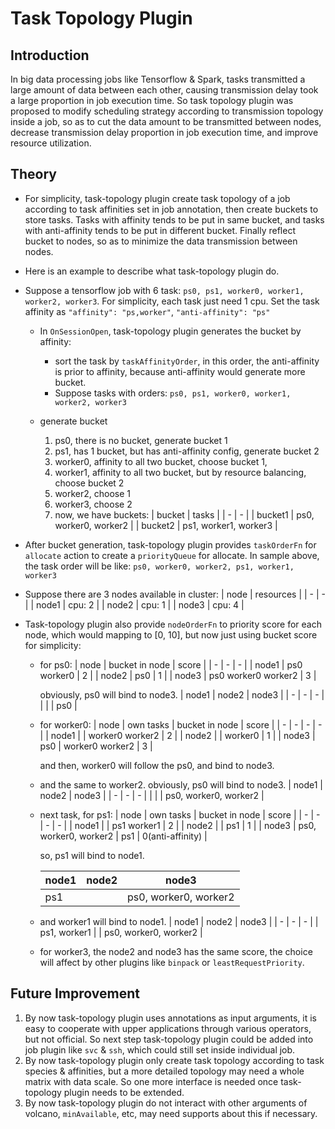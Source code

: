 # Task Topology Plugin

## Introduction

In big data processing jobs like Tensorflow & Spark, tasks transmitted a large amount of data between each other, causing transmission delay took a large proportion in job execution time. So task topology plugin was proposed to modify scheduling strategy according to transmission topology inside a job, so as to cut the data amount to be transmitted between nodes, decrease transmission delay proportion in job execution time, and improve resource utilization.

## Theory

- For simplicity, task-topology plugin create task topology of a job according to task affinities set in job annotation, then create buckets to store tasks. Tasks with affinity tends to be put in same bucket, and tasks with anti-affinity tends to be put in different bucket. Finally reflect bucket to nodes, so as to minimize the data transmission between nodes.

- Here is an example to describe what task-topology plugin do.

- Suppose a tensorflow job with 6 task: `ps0, ps1, worker0, worker1, worker2, worker3`. For simplicity, each task just need 1 cpu. Set the task affinity as `"affinity": "ps,worker"`, `"anti-affinity": "ps"`

  - In `OnSessionOpen`, task-topology plugin generates the bucket by affinity:
    - sort the task by `taskAffinityOrder`, in this order, the anti-affinity is prior to affinity, because anti-affinity would generate more bucket.
    - Suppose tasks with orders: `ps0, ps1, worker0, worker1, worker2, worker3`

  - generate bucket
    1. ps0, there is no bucket, generate bucket 1
    2. ps1, has 1 bucket, but has anti-affinity config, generate bucket 2
    3. worker0, affinity to all two bucket, choose bucket 1,
    4. worker1, affinity to all two bucket, but by resource balancing, choose bucket 2
    5. worker2, choose 1
    6. worker3, choose 2
    7. now, we have buckets:
        | bucket | tasks |
        | - | - |
        | bucket1 | ps0, worker0, worker2 |
        | bucket2 | ps1, worker1, worker3 |

- After bucket generation, task-topology plugin provides `taskOrderFn` for `allocate` action  to create a `priorityQueue` for allocate. In sample above, the task order will be like: `ps0, worker0, worker2, ps1, worker1, worker3`

- Suppose there are 3 nodes available in cluster:
    | node | resources |
    | - | - |
    | node1 | cpu: 2 |
    | node2 | cpu: 1 |
    | node3 | cpu: 4 |

- Task-topology plugin also provide `nodeOrderFn` to priority score for each node, which would mapping to [0, 10], but now just using bucket score for simplicity:
  - for ps0:
    | node | bucket in node | score |
    | - | - | - |
    | node1 | ps0 worker0 | 2 |
    | node2 | ps0 | 1 |
    | node3 | ps0 worker0 worker2 | 3 |

    obviously, ps0 will bind to node3.
    | node1 | node2 | node3 |
    | - | - | - |
    | | | ps0 |

  - for worker0:
    | node | own tasks | bucket in node | score |
    | - | - | - | - |
    | node1 | | worker0 worker2 | 2 |
    | node2 | | worker0 | 1 |
    | node3 | ps0 | worker0 worker2 | 3 |

    and then, worker0 will follow the ps0, and bind to node3.

  - and the same to worker2.
    obviously, ps0 will bind to node3.
    | node1 | node2 | node3 |
    | - | - | - |
    | | | ps0, worker0, worker2 |

  - next task, for ps1:
    | node | own tasks | bucket in node | score |
    | - | - | - | - |
    | node1 | | ps1 worker1 | 2 |
    | node2 | | ps1 | 1 |
    | node3 | ps0, worker0, worker2 | ps1 | 0(anti-affinity) |

    so, ps1 will bind to node1.

    | node1 | node2 | node3 |
    | - | - | - |
    | ps1 | | ps0, worker0, worker2 |

  - and worker1 will bind to node1.
    | node1 | node2 | node3 |
    | - | - | - |
    | ps1, worker1 | | ps0, worker0, worker2 |

  - for worker3, the node2 and node3 has the same score, the choice will affect by other plugins like `binpack` or `leastRequestPriority`.

## Future Improvement

1. By now task-topology plugin uses annotations as input arguments, it is easy to cooperate with upper applications through various operators, but not official. So next step task-topology plugin could be added into job plugin like `svc` & `ssh`, which could still set inside individual job.
2. By now task-topology plugin only create task topology according to task species & affinities, but a more detailed topology may need a whole matrix with data scale. So one more interface is needed once task-topology plugin needs to be extended.
3. By now task-topology plugin do not interact with other arguments of volcano, `minAvailable`, etc, may need supports about this if necessary.
